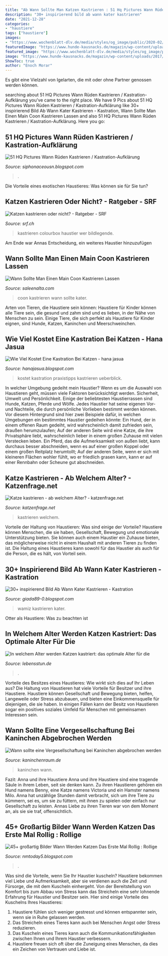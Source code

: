 ```yaml
---
title: "Ab Wann Sollte Man Katzen Kastrieren : 51 Hq Pictures Wann Rüden Kastrieren / Kastration-aufklärung"
description: "30+ inspirierend bild ab wann kater kastrieren"
date: "2021-12-28"
categories:
- "haustiere"
tags: ["haustiere"]
images:
- "https://www.wochenblatt-dlv.de/media/styles/og_image/public/2020-02/kater_kn.jpg?itok=OesjQO67"
featuredImage: "https://www.hunde-kausnacks.de/magazin/wp-content/uploads/2017/08/Kastration.jpg"
featured_image: "https://www.wochenblatt-dlv.de/media/styles/og_image/public/2020-02/kater_kn.jpg?itok=OesjQO67"
image: "https://www.hunde-kausnacks.de/magazin/wp-content/uploads/2017/08/Kastration.jpg"
ShowToc: true
author: "Enoch Morar"
---
```



Es gibt eine Vielzahl von Igelarten, die mit oder ohne Partner genossen werden können.

	

		
searching about 51 HQ Pictures Wann Rüden Kastrieren / Kastration-Aufklärung you've came to the right place. We have 9 Pics about 51 HQ Pictures Wann Rüden Kastrieren / Kastration-Aufklärung like 30+ inspirierend Bild Ab Wann Kater Kastrieren - Kastration, Wann Sollte Man Einen Main Coon Kastrieren Lassen and also 51 HQ Pictures Wann Rüden Kastrieren / Kastration-Aufklärung. Here you go:
		
    
## 51 HQ Pictures Wann Rüden Kastrieren / Kastration-Aufklärung

<img loading=lazy src="https://www.hunde-kausnacks.de/magazin/wp-content/uploads/2017/08/Kastration.jpg" onerror="this.onerror=null;this.src='https://tse1.mm.bing.net/th?id=OIP.eCsXYiQXsML_h8_e87bArwHaE8&amp;pid=15.1';" alt="51 HQ Pictures Wann Rüden Kastrieren / Kastration-Aufklärung">

_Source: siphonaceousn.blogspot.com_

>. 

	

Die Vorteile eines exotischen Haustieres: Was können sie für Sie tun?

    
## Katzen Kastrieren Oder Nicht? - Ratgeber - SRF

<img loading=lazy src="http://www.srfcdn.ch/radio/modules/dynimages/624/srf-1/2014/01/diverses/185139.140123_ratgeber_colourbox.jpg" onerror="this.onerror=null;this.src='https://tse1.mm.bing.net/th?id=OIP.SBzMsfIgzUvlHS_GI8phMQHaEK&amp;pid=15.1';" alt="Katzen kastrieren oder nicht? - Ratgeber - SRF">

_Source: srf.ch_

>kastrieren colourbox haustier wer bildlegende. 

	

Am Ende war Annas Entscheidung, ein weiteres Haustier hinzuzufügen

    
## Wann Sollte Man Einen Main Coon Kastrieren Lassen

<img loading=lazy src="http://cbsnews1.cbsistatic.com/hub/i/r/2014/01/31/96aabe27-c37c-4b26-8832-d3ca5b34bae5/thumbnail/1200x630/ffdf72ab52c8a9994e2ab091c07b2b6c/meatballap544102687518.jpg" onerror="this.onerror=null;this.src='https://tse2.mm.bing.net/th?id=OIP.j_bdwmlflAAoebYm-uj5ZgHaD4&amp;pid=15.1';" alt="Wann Sollte Man Einen Main Coon Kastrieren Lassen">

_Source: saleenalta.com_

>coon kastrieren wann sollte kater. 

	

Arten von Tieren, die Haustiere sein können:
Haustiere für Kinder können alle Tiere sein, die gesund und zahm sind und es lieben, in der Nähe von Menschen zu sein. Einige Tiere, die sich perfekt als Haustiere für Kinder eignen, sind Hunde, Katzen, Kaninchen und Meerschweinchen.

    
## Wie Viel Kostet Eine Kastration Bei Katzen - Hana Jasua

<img loading=lazy src="https://praxistipps.s3.amazonaws.com/2020-05/Männliche Katze Cropped.jpg" onerror="this.onerror=null;this.src='https://tse2.mm.bing.net/th?id=OIP.lJllOGRu5Yotl3baWChGVQHaEK&amp;pid=15.1';" alt="Wie Viel Kostet Eine Kastration Bei Katzen - hana jasua">

_Source: hanajasua.blogspot.com_

>kostet kastration praxistipps kastrieren ueberblick. 

	

In welcher Umgebung gedeiht mein Haustier?
Wenn es um die Auswahl von Haustieren geht, müssen viele Faktoren berücksichtigt werden. Sicherheit, Umwelt und Persönlichkeit. Einige der beliebtesten Haustierrassen sind Hunde, Katzen, Pferde und Wölfe. Jedes Haustier hat seine eigenen Vor- und Nachteile, die durch persönliche Vorlieben bestimmt werden können. Vor diesem Hintergrund sind hier zwei Beispiele dafür, in welchen Umgebungen ein bestimmtes Haustier gedeihen könnte:
Ein Hund, der in einem offenen Raum gedeiht, wird wahrscheinlich damit zufrieden sein, draußen herumzulaufen; Auf der anderen Seite wird eine Katze, die ihre Privatsphäre liebt, wahrscheinlich lieber in einem großen Zuhause mit vielen Verstecken leben. Ein Pferd, das die Aufmerksamkeit von außen liebt, kann durchaus besser abschneiden, wenn es auf einer großen Koppel oder einem großen Reitplatz herumtollt; Auf der anderen Seite, wenn er sich mit kleineren Flächen wohler fühlt, wo er friedlich grasen kann, kann er auf einer Rennbahn oder Scheune gut abschneiden.

    
## Katze Kastrieren - Ab Welchem Alter? - Katzenfrage.net

<img loading=lazy src="https://images.katzenfrage.net/media/fragen/bilder/fragen-zur-katze/0_original.jpg?v=1371310189000" onerror="this.onerror=null;this.src='https://tse1.mm.bing.net/th?id=OIP.zRV5xT9dfj7wjRRgJGE4lgAAAA&amp;pid=15.1';" alt="Katze kastrieren - ab welchem Alter? - katzenfrage.net">

_Source: katzenfrage.net_

>kastrieren welchem. 

	

Vorteile der Haltung von Haustieren: Was sind einige der Vorteile?
Haustiere können Menschen, die sie haben, Gesellschaft, Bewegung und emotionale Unterstützung bieten. Sie können auch einem Haustier ein Zuhause bieten, das möglicherweise nicht in einem Haushalt mit anderen Tieren zu finden ist.
Die Haltung eines Haustieres kann sowohl für das Haustier als auch für die Person, die es hält, von Vorteil sein.

    
## 30+ Inspirierend Bild Ab Wann Kater Kastrieren - Kastration

<img loading=lazy src="https://cdn.wamiz.fr/article/images/WAMIZ DE/Katze nach OP.jpg" onerror="this.onerror=null;this.src='https://tse2.mm.bing.net/th?id=OIP.vDWytSauWTfDZ0fOpun6kQHaD4&amp;pid=15.1';" alt="30+ inspirierend Bild Ab Wann Kater Kastrieren - Kastration">

_Source: giada89-0.blogspot.com_

>wamiz kastrieren kater. 

	

Otter als Haustiere: Was zu beachten ist

    
## In Welchem Alter Werden Katzen Kastriert: Das Optimale Alter Für Die

<img loading=lazy src="https://lebensstun.de/wp-content/uploads/2020/06/v-kakom-vozraste-kastrirujut-kotov-optimalnyj_2.jpg" onerror="this.onerror=null;this.src='https://tse4.mm.bing.net/th?id=OIP.cb9ma-S9c--91N7c7bo_nQHaDs&amp;pid=15.1';" alt="In welchem Alter werden Katzen kastriert: das optimale Alter für die">

_Source: lebensstun.de_

>. 

	

Vorteile des Besitzes eines Haustieres: Wie wirkt sich dies auf Ihr Leben aus?
Die Haltung von Haustieren hat viele Vorteile für Besitzer und ihre Haustiere. Haustiere können Gesellschaft und Bewegung bieten, helfen, Langeweile oder Stress abzubauen, und bieten eine Einkommensquelle für diejenigen, die sie haben. In einigen Fällen kann der Besitz von Haustieren sogar ein positives soziales Umfeld für Menschen mit gemeinsamen Interessen sein.

    
## Wann Sollte Eine Vergesellschaftung Bei Kaninchen Abgebrochen Werden

<img loading=lazy src="https://image.jimcdn.com/app/cms/image/transf/none/path/s4a38ade2e501a676/image/i94c7f05cc1a46605/version/1590922524/image.jpg" onerror="this.onerror=null;this.src='https://tse1.mm.bing.net/th?id=OIP.f5bZXrZA3hDBUhh1mZwqFgHaEK&amp;pid=15.1';" alt="Wann sollte eine Vergesellschaftung bei Kaninchen abgebrochen werden">

_Source: kaninchenraum.de_

>kaninchen wann. 

	

Fazit: Anna und ihre Haustiere
Anna und ihre Haustiere sind eine tragende Säule in ihrem Leben, seit sie denken kann. Zu ihren Haustieren gehören ein Hund namens Benny, eine Katze namens Victoria und ein Hamster namens Milo. Anna hat unzählige Stunden damit verbracht, sich um ihre Tiere zu kümmern, sei es, um sie zu füttern, mit ihnen zu spielen oder einfach nur Gesellschaft zu leisten. Annas Liebe zu ihren Tieren war von dem Moment an, als sie sie traf, offensichtlich.

    
## 45+ Großartig Bilder Wann Werden Katzen Das Erste Mal Rollig : Rollige

<img loading=lazy src="https://www.wochenblatt-dlv.de/media/styles/og_image/public/2020-02/kater_kn.jpg?itok=OesjQO67" onerror="this.onerror=null;this.src='https://tse2.mm.bing.net/th?id=OIP.wNJvAgz6iszL_DEjikWt6QHaD4&amp;pid=15.1';" alt="45+ großartig Bilder Wann Werden Katzen Das Erste Mal Rollig : Rollige">

_Source: nmtoday5.blogspot.com_

>. 

	

Was sind die Vorteile, wenn Sie Ihr Haustier kuscheln?
Haustiere bekommen viel Liebe und Aufmerksamkeit, aber sie verdienen auch die Zeit und Fürsorge, die mit dem Kuscheln einhergeht. Von der Bereitstellung von Komfort bis zum Abbau von Stress kann das Streicheln eine sehr lohnende Erfahrung für Haustier und Besitzer sein. Hier sind einige Vorteile des Kuschelns Ihres Haustieres:
1. Haustiere fühlen sich weniger gestresst und können entspannter sein, wenn sie in Ruhe gelassen werden.
2. Das Streicheln eines Tieres kann auch bei Menschen Angst oder Stress reduzieren.
3. Das Kuscheln eines Tieres kann auch die Kommunikationsfähigkeiten zwischen Ihnen und Ihrem Haustier verbessern.
4. Haustiere freuen sich oft über die Zuneigung eines Menschen, da dies ein Zeichen von Vertrauen und Liebe ist.

